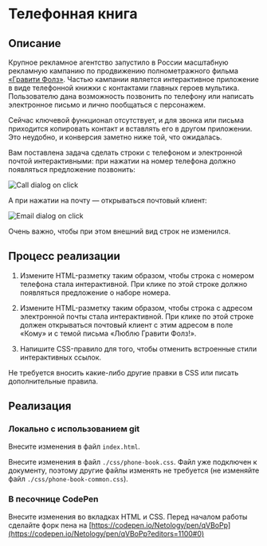 # Телефонная книга

## Описание

Крупное рекламное агентство запустило в России масштабную рекламную кампанию по продвижению полнометражного фильма [«Гравити Фолз»](https://ru.wikipedia.org/wiki/%D0%93%D1%80%D0%B0%D0%B2%D0%B8%D1%82%D0%B8_%D0%A4%D0%BE%D0%BB%D0%B7).
Частью кампании является интерактивное приложение в виде телефонной книжки с контактами главных героев мультика. Пользователю дана возможность позвонить по телефону или написать электронное письмо и лично пообщаться с персонажем.

Сейчас ключевой функционал отсутствует, и для звонка или письма приходится копировать контакт и вставлять его в другом приложении. Это неудобно, и конверсия заметно ниже той, что ожидалась.

Вам поставлена задача сделать строки с телефоном и электронной почтой интерактивными: при нажатии на номер телефона должно появляться предложение позвонить:
 
![Call dialog on click](../../sources/fluid-phone-book-phone.jpg)

А при нажатии на почту — открываться почтовый клиент:

![Email dialog on click](../../sources/fluid-phone-book-mail.jpg)

Очень важно, чтобы при этом внешний вид строк не изменился.

## Процесс реализации

1. Измените HTML-разметку таким образом, чтобы строка с номером телефона стала интерактивной. При клике по этой строке должно появляться предложение о наборе номера.

2. Измените HTML-разметку таким образом, чтобы строка с адресом электронной почты стала интерактивной. При клике по этой строке должен открываться почтовый клиент с этим адресом в поле «Кому» и с темой письма «Люблю Гравити Фолз!».

3. Напишите CSS-правило для того, чтобы отменить встроенные стили интерактивных ссылок. 

Не требуется вносить какие-либо другие правки в CSS или писать дополнительные правила.

## Реализация

### Локально с использованием git

Внесите изменения в файл `index.html`.

Внесите изменения в файл `./css/phone-book.css`. Файл уже подключен к документу, поэтому другие файлы изменять не требуется (не изменяйте файл `./css/phone-book-common.css`).

### В песочнице CodePen

Внесите изменения во вкладках HTML и CSS. Перед началом работы сделайте форк пена на [https://codepen.io/Netology/pen/qVBoPp](https://codepen.io/Netology/pen/qVBoPp?editors=1100#0)
